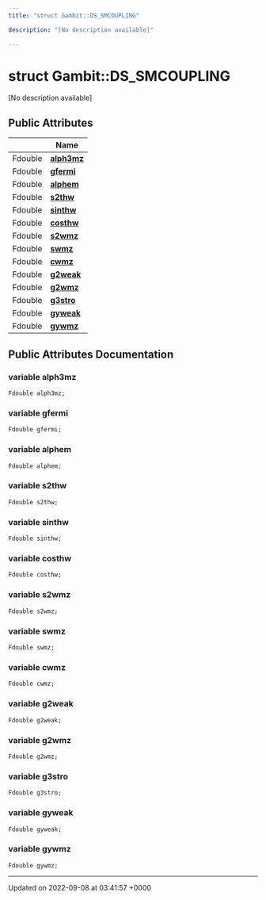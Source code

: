 ```yaml
---
title: "struct Gambit::DS_SMCOUPLING"

description: "[No description available]"

---
```


# struct Gambit::DS_SMCOUPLING



[No description available]

## Public Attributes

|                | Name           |
| -------------- | -------------- |
| Fdouble | **[alph3mz](/documentation/code/classes/structgambit_1_1ds__smcoupling/#variable-alph3mz)**  |
| Fdouble | **[gfermi](/documentation/code/classes/structgambit_1_1ds__smcoupling/#variable-gfermi)**  |
| Fdouble | **[alphem](/documentation/code/classes/structgambit_1_1ds__smcoupling/#variable-alphem)**  |
| Fdouble | **[s2thw](/documentation/code/classes/structgambit_1_1ds__smcoupling/#variable-s2thw)**  |
| Fdouble | **[sinthw](/documentation/code/classes/structgambit_1_1ds__smcoupling/#variable-sinthw)**  |
| Fdouble | **[costhw](/documentation/code/classes/structgambit_1_1ds__smcoupling/#variable-costhw)**  |
| Fdouble | **[s2wmz](/documentation/code/classes/structgambit_1_1ds__smcoupling/#variable-s2wmz)**  |
| Fdouble | **[swmz](/documentation/code/classes/structgambit_1_1ds__smcoupling/#variable-swmz)**  |
| Fdouble | **[cwmz](/documentation/code/classes/structgambit_1_1ds__smcoupling/#variable-cwmz)**  |
| Fdouble | **[g2weak](/documentation/code/classes/structgambit_1_1ds__smcoupling/#variable-g2weak)**  |
| Fdouble | **[g2wmz](/documentation/code/classes/structgambit_1_1ds__smcoupling/#variable-g2wmz)**  |
| Fdouble | **[g3stro](/documentation/code/classes/structgambit_1_1ds__smcoupling/#variable-g3stro)**  |
| Fdouble | **[gyweak](/documentation/code/classes/structgambit_1_1ds__smcoupling/#variable-gyweak)**  |
| Fdouble | **[gywmz](/documentation/code/classes/structgambit_1_1ds__smcoupling/#variable-gywmz)**  |

## Public Attributes Documentation

### variable alph3mz

```
Fdouble alph3mz;
```


### variable gfermi

```
Fdouble gfermi;
```


### variable alphem

```
Fdouble alphem;
```


### variable s2thw

```
Fdouble s2thw;
```


### variable sinthw

```
Fdouble sinthw;
```


### variable costhw

```
Fdouble costhw;
```


### variable s2wmz

```
Fdouble s2wmz;
```


### variable swmz

```
Fdouble swmz;
```


### variable cwmz

```
Fdouble cwmz;
```


### variable g2weak

```
Fdouble g2weak;
```


### variable g2wmz

```
Fdouble g2wmz;
```


### variable g3stro

```
Fdouble g3stro;
```


### variable gyweak

```
Fdouble gyweak;
```


### variable gywmz

```
Fdouble gywmz;
```


-------------------------------

Updated on 2022-09-08 at 03:41:57 +0000
